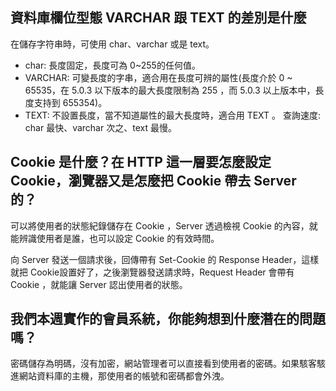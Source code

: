 ## 資料庫欄位型態 VARCHAR 跟 TEXT 的差別是什麼
在儲存字符串時，可使用 char、varchar 或是 text。
- char: 長度固定，長度可為 0~255的任何值。
- VARCHAR: 可變長度的字串，適合用在長度可辨的屬性(長度介於 0 ~ 65535，在 5.0.3 以下版本的最大長度限制為 255 ，而 5.0.3 以上版本中，長度支持到 655354)。
- TEXT: 不設置長度，當不知道屬性的最大長度時，適合用 TEXT 。
查詢速度: char 最快、varchar 次之、text 最慢。

## Cookie 是什麼？在 HTTP 這一層要怎麼設定 Cookie，瀏覽器又是怎麼把 Cookie 帶去 Server 的？
可以將使用者的狀態紀錄儲存在 Cookie ，Server 透過檢視 Cookie 的內容，就能辨識使用者是誰，也可以設定 Cookie 的有效時間。

向 Server 發送一個請求後，回傳帶有 Set-Cookie 的 Response Header，這樣就把 Cookie設置好了，之後瀏覽器發送請求時，Request Header 會帶有 Cookie ，就能讓 Server 認出使用者的狀態。


## 我們本週實作的會員系統，你能夠想到什麼潛在的問題嗎？
密碼儲存為明碼，沒有加密，網站管理者可以直接看到使用者的密碼。如果駭客駭進網站資料庫的主機，那使用者的帳號和密碼都會外洩。


